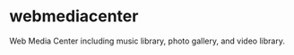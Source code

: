 webmediacenter
==============

Web Media Center including music library, photo gallery, and video library.